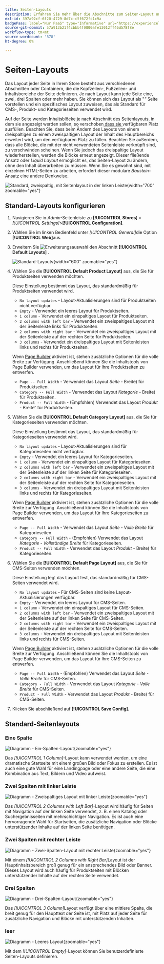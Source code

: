 ```yaml
---
title: Seiten-Layouts
description: Erfahren Sie mehr über die Abschnitte zum Seiten-Layout und zum Konfigurieren von Standard-Layouts.
exl-id: 397a92cf-6f20-4729-8d7c-c5f672fc1c9a
badgePaas: label="Nur PaaS" type="Informative" url="https://experienceleague.adobe.com/en/docs/commerce/user-guides/product-solutions" tooltip="Gilt nur für Adobe Commerce in Cloud-Projekten (von Adobe verwaltete PaaS-Infrastruktur) und lokale Projekte."
source-git-commit: 57a913b21f4cbbb4f0800afe13012ff46d578f8e
workflow-type: tm+mt
source-wordcount: '878'
ht-degree: 0%

---
```


# Seiten-Layouts

Das Layout jeder Seite in Ihrem Store besteht aus verschiedenen Abschnitten oder Containern, die die Kopfzeilen-, Fußzeilen- und Inhaltsbereiche der Seite definieren. Je nach Layout kann jede Seite eine, zwei, drei Spalten oder mehr haben. Sie können sich das Layout als &quot;_&quot;_ Seite vorstellen und ein spezifisches Layout zuweisen, das als Standard für CMS-, Produkt- und Kategorieseiten verwendet wird.

Auf der Seite werden Inhaltsblöcke je nach Abschnitt des Seitenlayouts, in dem sie angezeigt werden sollen, so verschoben[ dass sie ](layout-updates.md) verfügbaren Platz ausfüllen. Beachten Sie, dass beim Ändern des Layouts von einem dreispaltigen zu einem zweispaltigen Layout der Inhalt des Hauptbereichs erweitert wird, um den verfügbaren Platz zu füllen. Beachten Sie außerdem, dass alle Blöcke, die mit der nicht verwendeten Seitenleiste verknüpft sind, zu verschwinden scheinen. Wenn Sie jedoch das dreispaltige Layout wiederherstellen, werden die Blöcke erneut angezeigt. Dieser fließende Ansatz oder _Liquid Layout_ ermöglicht es, das Seiten-Layout zu ändern, ohne den Inhalt überarbeiten zu müssen. Wenn Sie es gewohnt sind, mit einzelnen HTML-Seiten zu arbeiten, erfordert dieser modulare _Baustein_-Ansatz eine andere Denkweise.

![Standard, zweispaltig, mit Seitenlayout in der linken Leiste](./assets/storefront-2-column-ee.png){width="700" zoomable="yes"}

## Standard-Layouts konfigurieren

1. Navigieren Sie in _Admin_-Seitenleiste zu **[!UICONTROL Stores]** > _[!UICONTROL Settings]_>**[!UICONTROL Configuration]**.

1. Wählen Sie im linken Bedienfeld unter _[!UICONTROL General]_&#x200B;die Option **[!UICONTROL Web]**&#x200B;aus.

1. Erweitern Sie ![Erweiterungsauswahl](../assets/icon-display-expand.png) den Abschnitt **[!UICONTROL Default Layouts]** .

   ![Standard-Layouts](./assets/web-default-layouts.png){width="600" zoomable="yes"}

1. Wählen Sie die **[!UICONTROL Default Product Layout]** aus, die Sie für Produktseiten verwenden möchten.

   Diese Einstellung bestimmt das Layout, das standardmäßig für Produktseiten verwendet wird.

   - `No layout updates` - Layout-Aktualisierungen sind für Produktseiten nicht verfügbar.
   - `Empty` - Verwendet ein leeres Layout für Produktseiten.
   - `1 column` - Verwendet ein einspaltiges Layout für Produktseiten.
   - `2 columns with left bar` - Verwendet ein zweispaltiges Layout mit der Seitenleiste links für Produktseiten.
   - `2 columns with right bar` - Verwendet ein zweispaltiges Layout mit der Seitenleiste auf der rechten Seite für Produktseiten.
   - `3 columns` - Verwendet ein dreispaltiges Layout mit Seitenleisten links und rechts für Produktseiten.

   Wenn [Page Builder](../page-builder/introduction.md) aktiviert ist, stehen zusätzliche Optionen für die volle Breite zur Verfügung. Anschließend können Sie die Inhaltstools von Page Builder verwenden, um das Layout für Ihre Produktseiten zu entwerfen.

   - `Page -- Full Width` - Verwendet das Layout _Seite -_ Breite) für Produktseiten.
   - `Category -- Full Width` - Verwendet das Layout _Kategorie -_ Breite) für Produktseiten.
   - `Product -- Full Width` - (Empfohlen) Verwendet das Layout _Produkt -_ Breite“ für Produktseiten.

1. Wählen Sie die **[!UICONTROL Default Category Layout]** aus, die Sie für Kategorieseiten verwenden möchten.

   Diese Einstellung bestimmt das Layout, das standardmäßig für Kategorieseiten verwendet wird.

   - `No layout updates` - Layout-Aktualisierungen sind für Kategorieseiten nicht verfügbar.
   - `Empty` - Verwendet ein leeres Layout für Kategorieseiten.
   - `1 column` - Verwendet ein einspaltiges Layout für Kategorieseiten.
   - `2 columns with left bar` - Verwendet ein zweispaltiges Layout mit der Seitenleiste auf der linken Seite für Kategorieseiten.
   - `2 columns with right bar` - Verwendet ein zweispaltiges Layout mit der Seitenleiste auf der rechten Seite für Kategorieseiten.
   - `3 columns` - Verwendet ein dreispaltiges Layout mit Seitenleisten links und rechts für Kategorieseiten.

   Wenn [Page Builder](../page-builder/introduction.md) aktiviert ist, stehen zusätzliche Optionen für die volle Breite zur Verfügung. Anschließend können Sie die Inhaltstools von Page Builder verwenden, um das Layout für Ihre Kategorieseiten zu entwerfen.

   - `Page -- Full Width` - Verwendet das Layout _Seite - Volle Breite_ für Kategorieseiten.
   - `Category -- Full Width` - (Empfohlen) Verwendet das Layout _Kategorie - Vollständige Breite_ für Kategorieseiten.
   - `Product -- Full Width` - Verwendet das Layout _Produkt -_ Breite) für Kategorieseiten.

1. Wählen Sie die **[!UICONTROL Default Page Layout]** aus, die Sie für CMS-Seiten verwenden möchten.

   Diese Einstellung legt das Layout fest, das standardmäßig für CMS-Seiten verwendet wird.

   - `No layout updates` - Für CMS-Seiten sind keine Layout-Aktualisierungen verfügbar.
   - `Empty` - Verwendet ein leeres Layout für CMS-Seiten.
   - `1 column` - Verwendet ein einspaltiges Layout für CMS-Seiten.
   - `2 columns with left bar` - Verwendet ein zweispaltiges Layout mit der Seitenleiste auf der linken Seite für CMS-Seiten.
   - `2 columns with right bar` - Verwendet ein zweispaltiges Layout mit der Seitenleiste auf der rechten Seite für CMS-Seiten.
   - `3 columns` - Verwendet ein dreispaltiges Layout mit Seitenleisten links und rechts für CMS-Seiten.

   Wenn [Page Builder](../page-builder/introduction.md) aktiviert ist, stehen zusätzliche Optionen für die volle Breite zur Verfügung. Anschließend können Sie die Inhaltstools von Page Builder verwenden, um das Layout für Ihre CMS-Seiten zu entwerfen.

   - `Page -- Full Width` - (Empfohlen) Verwendet das Layout _Seite - Volle Breite_ für CMS-Seiten.
   - `Category - Full Width` - Verwendet das Layout _Kategorie - Volle Breite_ für CMS-Seiten.
   - `Product - Full Width` - Verwendet das Layout _Produkt -_ Breite) für CMS-Seiten.

1. Klicken Sie abschließend auf **[!UICONTROL Save Config]**.

## Standard-Seitenlayouts

### Eine Spalte

![Diagramm - Ein-Spalten-Layout](./assets/layout-1-col-th.png){zoomable="yes"}

Das _[!UICONTROL 1 Column]_-Layout kann verwendet werden, um eine dramatische Startseite mit einem großen Bild oder Fokus zu erstellen. Es ist auch eine gute Wahl für eine Landingpage oder eine andere Seite, die eine Kombination aus Text, Bildern und Video aufweist.

### Zwei Spalten mit linker Leiste

![Diagramm - Zweispaltiges Layout mit linker Leiste](./assets/layout-2-col-lft-bar-th.png){zoomable="yes"}

Das _[!UICONTROL 2 Columns with Left Bar]_-Layout wird häufig für Seiten mit Navigation auf der linken Seite verwendet, z. B. einen Katalog oder Suchergebnisseiten mit mehrschichtiger Navigation. Es ist auch eine hervorragende Wahl für Startseiten, die zusätzliche Navigation oder Blöcke unterstützender Inhalte auf der linken Seite benötigen.

### Zwei Spalten mit rechter Leiste

![Diagramm - Zwei-Spalten-Layout mit rechter Leiste](./assets/layout-2-col-rt-bar-th.png){zoomable="yes"}

Mit einem _[!UICONTROL 2 Columns with Right Bar]_&#x200B;Layout ist der Hauptinhaltsbereich groß genug für ein ansprechendes Bild oder Banner. Dieses Layout wird auch häufig für Produktseiten mit Blöcken unterstützender Inhalte auf der rechten Seite verwendet.

### Drei Spalten

![Diagramm - Drei-Spalten-Layout](./assets/layout-3-col-th.png){zoomable="yes"}

Das _[!UICONTROL 3 Column]_&#x200B;Layout verfügt über eine mittlere Spalte, die breit genug für den Haupttext der Seite ist, mit Platz auf jeder Seite für zusätzliche Navigation und Blöcke mit unterstützenden Inhalten.

### leer

![Diagramm - Leeres Layout](./assets/layout-blank-th.png){zoomable="yes"}

Mit dem _[!UICONTROL Empty]_-Layout können Sie benutzerdefinierte Seiten-Layouts definieren.
